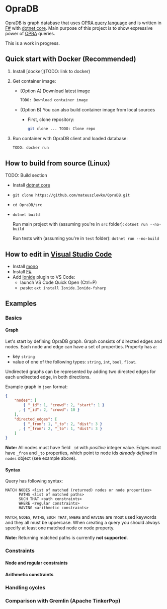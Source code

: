 # OpraDB

OpraDB is graph database that uses [OPRA query language](https://arxiv.org/abs/1710.04419) and is written in [F#](http://fsharp.org/) with [dotnet core](https://www.microsoft.com/net/learn/get-started/linuxubuntu).
Main purpose of this project is to show expressive power of [OPRA](https://arxiv.org/pdf/1710.04419.pdf) queries.

This is a work in progress.

## Quick start with Docker (Recommended)

1. Install [docker](TODO: link to docker)
2. Get container image:

   * (Option A) Download latest image

       ```bash
       TODO: Download container image
       ```

   * (Option B) You can also build container image from local sources

       * First, clone repository:

           ```bash
           git clone ... TODO: Clone repo
           ```

3. Run container with OpraDB client and loaded database:
    ```bash
    TODO: docker run
    ```

## How to build from source (Linux)

TODO: Build section

* Install [dotnet core](https://www.microsoft.com/net/learn/get-started/linuxubuntu)
* `git clone https://github.com/mateuszlewko/OpraDB.git`
* `cd OpraDB/src`
* `dotnet build`

    Run main project with (assuming you're in `src` folder):
    `dotnet run --no-build`

    Run tests with (assuming you're in `test` folder):
    `dotnet run --no-build`

## How to edit in [Visual Studio Code](https://code.visualstudio.com/)

* Install [mono](http://www.mono-project.com/download/)
* Install [F#](http://fsharp.org/use/linux/)
* Add [Ionide](https://marketplace.visualstudio.com/items?itemName=Ionide.Ionide-fsharp) plugin to VS Code:  
  * launch VS Code Quick Open (Ctrl+P)
  * paste: `ext install Ionide.Ionide-fsharp`

## Examples

### Basics

#### Graph

Let's start by defining OpraDB graph. Graph consists of directed edges and nodes.
Each node and edge can have a set of properties. Property has a:

* key `string`
* value of one of the following types: `string`, `int`, `bool`, `float`.

Undirected graphs can be represented by adding two directed edges for each undirected edge,
in both directions.

Example graph in `json` format:

```json
{
    "nodes": [
        { "_id": 1, "crowd": 2, "start": 1 }
      , { "_id": 2, "crowd": 10 }
    ],
    "directed_edges": [
        { "_from": 1, "_to": 2, "dist": 3 }
      , { "_from": 2, "_to": 1, "dist": 3 }
    ]
}
```

**Note:** All nodes must have field `_id` with *positive* integer value. Edges
must have `_from` and `_to` properties, which point to node ids *already defined*
in `nodes` object (see example above).

#### Syntax

Query has following syntax:

```cypher
MATCH NODES <list of matched (returned) nodes or node properties>  
      PATHS <list of matched paths>
      SUCH THAT <path constraints>
      WHERE <regular constraints>
      HAVING <arithmetic constraints>
```

`MATCH`, `NODES`, `PATHS`, `SUCH THAT`, `WHERE` and `HAVING` are most used
keywords and they all must be uppercase. When creating a query you should always
specify at least one matched node or node property.

**Note:** Returning matched paths is currently **not supported**.

### Constraints

#### Node and regular constraints

#### Arithmetic constraints

### Handling cycles

### Comparison with  Gremlin (Apache TinkerPop)
